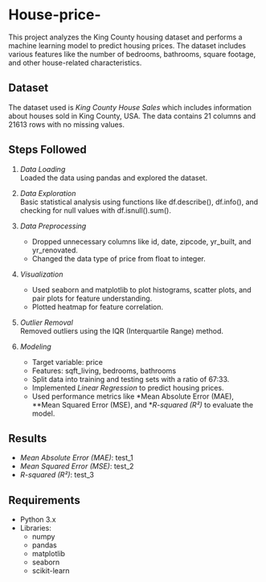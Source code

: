 # House-price-
This project analyzes the King County housing dataset and performs a machine learning model to predict housing prices. The dataset includes various features like the number of bedrooms, bathrooms, square footage, and other house-related characteristics.

## Dataset

The dataset used is *King County House Sales* which includes information about houses sold in King County, USA. The data contains 21 columns and 21613 rows with no missing values.

## Steps Followed

1. *Data Loading*  
   Loaded the data using pandas and explored the dataset.

2. *Data Exploration*  
   Basic statistical analysis using functions like df.describe(), df.info(), and checking for null values with df.isnull().sum().

3. *Data Preprocessing*  
   - Dropped unnecessary columns like id, date, zipcode, yr_built, and yr_renovated.
   - Changed the data type of price from float to integer.

4. *Visualization*  
   - Used seaborn and matplotlib to plot histograms, scatter plots, and pair plots for feature understanding.
   - Plotted heatmap for feature correlation.

5. *Outlier Removal*  
   Removed outliers using the IQR (Interquartile Range) method.

6. *Modeling*  
   - Target variable: price
   - Features: sqft_living, bedrooms, bathrooms
   - Split data into training and testing sets with a ratio of 67:33.
   - Implemented *Linear Regression* to predict housing prices.
   - Used performance metrics like *Mean Absolute Error (MAE), **Mean Squared Error (MSE), and **R-squared (R²)* to evaluate the model.

## Results

- *Mean Absolute Error (MAE)*: test_1
- *Mean Squared Error (MSE)*: test_2
- *R-squared (R²)*: test_3

## Requirements

- Python 3.x
- Libraries:
  - numpy
  - pandas
  - matplotlib
  - seaborn
  - scikit-learn
